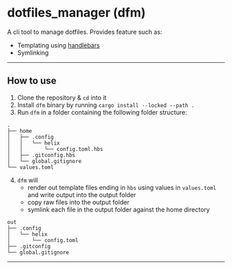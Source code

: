 
# dotfiles_manager (dfm)

A cli tool to manage dotfiles. Provides feature such as:

- Templating using [handlebars](https://handlebarsjs.com/)
- Symlinking

---

## How to use

1. Clone the repository & `cd` into it
2. Install `dfm` binary by running `cargo install --locked --path .`
3. Run `dfm` in a folder containing the following folder structure:

```
.
├── home
│   ├── .config
│   │   └── helix
│   │       └── config.toml.hbs
│   ├── .gitconfig.hbs
│   └── global.gitignore
└── values.toml
```
4.  `dfm` will
    - render out template files ending in `hbs` using values in `values.toml` and write output into the output folder
    - copy raw files into the output folder
    - symlink each file in the output folder against the home directory

```
out
├── .config
│   └── helix
│       └── config.toml
├── .gitconfig
└── global.gitignore
```

---
